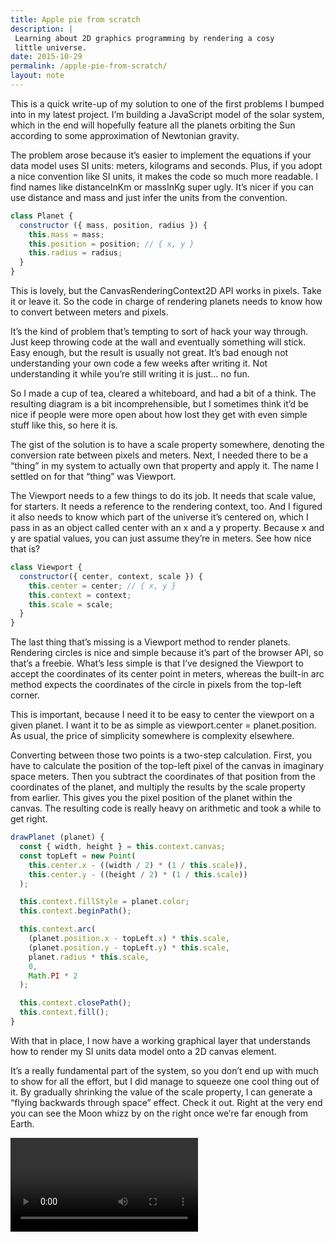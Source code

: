 ```yaml
---
title: Apple pie from scratch
description: |
 Learning about 2D graphics programming by rendering a cosy
 little universe.
date: 2015-10-29
permalink: /apple-pie-from-scratch/
layout: note
---
```


This is a quick write-up of my solution to one of the first problems I bumped into in my latest project.
I’m building a JavaScript model of the solar system, which in the end will hopefully feature all the planets orbiting the Sun according to some approximation of Newtonian gravity.

The problem arose because it’s easier to implement the equations if your data model uses SI units: meters, kilograms and seconds.
Plus, if you adopt a nice convention like SI units, it makes the code so much more readable.
I find names like distanceInKm or massInKg super ugly.
It’s nicer if you can use distance and mass and just infer the units from the convention.

```javascript
class Planet {
  constructor ({ mass, position, radius }) {
    this.mass = mass;
    this.position = position; // { x, y }
    this.radius = radius;
  }
}
```

This is lovely, but the CanvasRenderingContext2D API works in pixels.
Take it or leave it.
So the code in charge of rendering planets needs to know how to convert between meters and pixels.

It’s the kind of problem that’s tempting to sort of hack your way through.
Just keep throwing code at the wall and eventually something will stick.
Easy enough, but the result is usually not great.
It’s bad enough not understanding your own code a few weeks after writing it.
Not understanding it while you’re still writing it is just… no fun.

So I made a cup of tea, cleared a whiteboard, and had a bit of a think.
The resulting diagram is a bit incomprehensible, but I sometimes think it’d be nice if people were more open about how lost they get with even simple stuff like this, so here it is.

The gist of the solution is to have a scale property somewhere, denoting the conversion rate between pixels and meters.
Next, I needed there to be a “thing” in my system to actually own that property and apply it.
The name I settled on for that “thing” was Viewport.

The Viewport needs to a few things to do its job.
It needs that scale value, for starters.
It needs a reference to the rendering context, too.
And I figured it also needs to know which part of the universe it’s centered on, which I pass in as an object called center with an x and a y property.
Because x and y are spatial values, you can just assume they’re in meters. See how nice that is?

```javascript
class Viewport {
  constructor({ center, context, scale }) {
    this.center = center; // { x, y }
    this.context = context;
    this.scale = scale;
  }
}
```

The last thing that’s missing is a Viewport method to render planets.
Rendering circles is nice and simple because it’s part of the browser API, so that’s a freebie.
What’s less simple is that I’ve designed the Viewport to accept the coordinates of its center point in meters, whereas the built-in arc method expects the coordinates of the circle in pixels from the top-left corner.

This is important, because I need it to be easy to center the viewport on a given planet.
I want it to be as simple as viewport.center = planet.position.
As usual, the price of simplicity somewhere is complexity elsewhere.

Converting between those two points is a two-step calculation.
First, you have to calculate the position of the top-left pixel of the canvas in imaginary space meters.
Then you subtract the coordinates of that position from the coordinates of the planet, and multiply the results by the scale property from earlier.
This gives you the pixel position of the planet within the canvas.
The resulting code is really heavy on arithmetic and took a while to get right.

```javascript
drawPlanet (planet) {
  const { width, height } = this.context.canvas;
  const topLeft = new Point(
    this.center.x - ((width / 2) * (1 / this.scale)),
    this.center.y - ((height / 2) * (1 / this.scale))
  );

  this.context.fillStyle = planet.color;
  this.context.beginPath();

  this.context.arc(
    (planet.position.x - topLeft.x) * this.scale,
    (planet.position.y - topLeft.y) * this.scale,
    planet.radius * this.scale,
    0,
    Math.PI * 2
  );

  this.context.closePath();
  this.context.fill();
}
```

With that in place, I now have a working graphical layer that understands how to render my SI units data model onto a 2D canvas element.

It’s a really fundamental part of the system, so you don’t end up with much to show for all the effort, but I did manage to squeeze one cool thing out of it.
By gradually shrinking the value of the scale property, I can generate a “flying backwards through space” effect.
Check it out.
Right at the very end you can see the Moon whizz by on the right once we’re far enough from Earth.

<video src="zoom.mp4" title="2D earth fading into the distance as the camera moves backwards" controls playsinline>

Now that the basics are in place to display what’s going on, the next step is to get everything moving.
Right now I’m still struggling to make gravity work right.
It’s a lot harder than this was.


